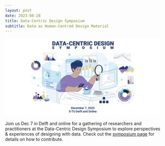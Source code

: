 ```yaml
---
layout: post
date: 2023-08-28
title: Data-Centric Design Symposium
subtitle: Data as Human-Centred Design Material
---
```


![Data-Centric Design Symposium](public/img/symposium.png)

Join us Dec 7 in Delft and online for a gathering of researchers and practitioners at the Data-Centric Design Symposium to explore perspectives & experiences of designing with data. Check out the [symposium page](https://datacentricdesign.org/symposium) for details on how to contribute.

